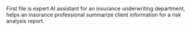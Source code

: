 First file is expert AI assistant for an insurance underwriting department, helps an insurance professional summarize client information for a risk analysis report.
